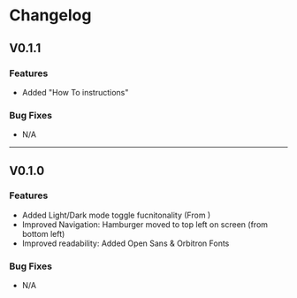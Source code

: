 # Changelog

## V0.1.1

### Features

- Added "How To instructions"

### Bug Fixes

- N/A

---

## V0.1.0

### Features

- Added Light/Dark mode toggle fucnitonality (From )
- Improved Navigation: Hamburger moved to top left on screen (from bottom left)
- Improved readability: Added Open Sans & Orbitron Fonts

### Bug Fixes

- N/A